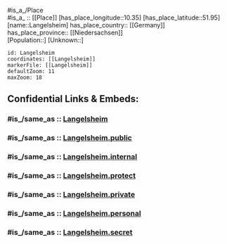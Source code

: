 ﻿---
confidential: public
isDeleted: false
location:
- 51.95
- 10.35
mapmarker: city
mapzoom:
- 7
- 12
SpocWebEntityId: 31817
tags:
- geo/City
type: City
---

#is_a_/Place  
#is_a_ :: [[Place]] 
[has_place_longitude::10.35] 
[has_place_latitude::51.95] 
[name::Langelsheim] 
has_place_country:: [[Germany]]  
has_place_province:: [[Niedersachsen]]  
[Population::] 
[Unknown::] 


```leaflet
id: Langelsheim
coordinates: [[Langelsheim]] 
markerFile: [[Langelsheim]] 
defaultZoom: 11 
maxZoom: 18
```


## Confidential Links & Embeds: 

### #is_/same_as :: [Langelsheim](/_Standards/Earth/Continent/Europe/Europe~Central/Germany/Germany~West/Niedersachsen/counties~Niedersachsen/Goslar/cities~Goslar/Langelsheim/boroughs~Langelsheim/Langelsheim.md) 

### #is_/same_as :: [Langelsheim.public](/_public/Earth/Continent/Europe/Europe~Central/Germany/Germany~West/Niedersachsen/counties~Niedersachsen/Goslar/cities~Goslar/Langelsheim/boroughs~Langelsheim/Langelsheim.public.md) 

### #is_/same_as :: [Langelsheim.internal](/_internal/Earth/Continent/Europe/Europe~Central/Germany/Germany~West/Niedersachsen/counties~Niedersachsen/Goslar/cities~Goslar/Langelsheim/boroughs~Langelsheim/Langelsheim.internal.md) 

### #is_/same_as :: [Langelsheim.protect](/_protect/Earth/Continent/Europe/Europe~Central/Germany/Germany~West/Niedersachsen/counties~Niedersachsen/Goslar/cities~Goslar/Langelsheim/boroughs~Langelsheim/Langelsheim.protect.md) 

### #is_/same_as :: [Langelsheim.private](/_private/Earth/Continent/Europe/Europe~Central/Germany/Germany~West/Niedersachsen/counties~Niedersachsen/Goslar/cities~Goslar/Langelsheim/boroughs~Langelsheim/Langelsheim.private.md) 

### #is_/same_as :: [Langelsheim.personal](/_personal/Earth/Continent/Europe/Europe~Central/Germany/Germany~West/Niedersachsen/counties~Niedersachsen/Goslar/cities~Goslar/Langelsheim/boroughs~Langelsheim/Langelsheim.personal.md) 

### #is_/same_as :: [Langelsheim.secret](/_secret/Earth/Continent/Europe/Europe~Central/Germany/Germany~West/Niedersachsen/counties~Niedersachsen/Goslar/cities~Goslar/Langelsheim/boroughs~Langelsheim/Langelsheim.secret.md)

